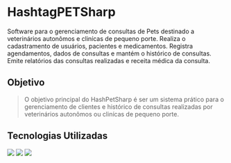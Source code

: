 
# HashtagPETSharp
Software para o gerenciamento de consultas de Pets 
destinado a veterinários autonômos e clinícas de pequeno porte.
Realiza o cadastramento de usuários, pacientes e medicamentos. 
Registra agendamentos, dados de consultas e mantém o histórico de consultas.
Emite relatórios das consultas realizadas e receita médica da consulta.


## Objetivo
> O objetivo principal do HashPetSharp é ser um sistema prático para o gerenciamento de clientes e histórico de consultas 
realizadas por veterinários autonômos ou clinícas de pequeno porte.

## Tecnologias Utilizadas

[<img src="https://img.shields.io/badge/Visual_Studio-5C2D91?style=for-the-badge&logo=visual%20studio&logoColor=white" />](https://visualstudio.microsoft.com/pt-br/vs/)
[<img src="https://img.shields.io/badge/C%23-239120?style=for-the-badge&logo=c-sharp&logoColor=white" />](https://learn.microsoft.com/pt-br/dotnet/csharp/tour-of-csharp/)
[<img src="https://img.shields.io/badge/MySQL-005C84?style=for-the-badge&logo=mysql&logoColor=white" />](https://www.mysql.com/)





